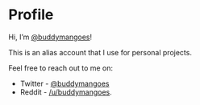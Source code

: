 # Profile

Hi, I’m [@buddymangoes](https://github.com/buddymangoes)!

This is an alias account that I use for personal projects.

Feel free to reach out to me on:
- Twitter - [@buddymangoes](https://twitter.com/buddymangoes)
- Reddit - [/u/buddymangoes](https://www.reddit.com/user/buddymangoes).
